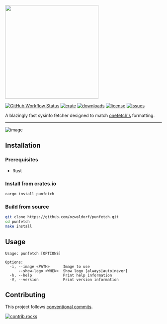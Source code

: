 <img src="https://user-images.githubusercontent.com/8976745/211187132-1a5e959b-d3a4-4c84-84c1-f8bd5463a30e.png" height="300px">

[![GitHub Workflow Status](https://img.shields.io/github/actions/workflow/status/ozwaldorf/punfetch/rust.yml?label=CI&style=for-the-badge)](https://github.com/ozwaldorf/punfetch/actions/workflows/rust.yml)
[![crate](https://img.shields.io/crates/v/punfetch?style=for-the-badge)](https://crates.io/crates/punfetch)
[![downloads](https://img.shields.io/crates/d/punfetch?style=for-the-badge)](https://crates.io/crates/punfetch)
[![license](https://img.shields.io/badge/license-MIT-blue?style=for-the-badge)](./LICENSE)
[![issues](https://img.shields.io/github/issues-raw/ozwaldorf/punfetch?style=for-the-badge)](https://github.com/ozwaldorf/punfetch/issues)

A blazingly fast sysinfo fetcher designed to match [onefetch's](https://github.com/o2sh/onefetch) formatting.

---

![image](https://user-images.githubusercontent.com/8976745/211184085-b4fb05d5-b31b-4d85-9320-1e2060d6db6d.png)

## Installation

### Prerequisites

- Rust

### Install from crates.io

```bash
cargo install punfetch
```

### Build from source

```bash
git clone https://github.com/ozwaldorf/punfetch.git
cd punfetch
make install
```

## Usage

```man
Usage: punfetch [OPTIONS]

Options:
  -i, --image <PATH>      Image to use
      --show-logo <WHEN>  Show logo [always|auto|never]
  -h, --help              Print help information
  -V, --version           Print version information
```

## Contributing

This project follows [conventional commits](https://www.conventionalcommits.org/en/v1.0.0/).

[![contrib.rocks](https://contrib.rocks/image?repo=ozwaldorf/punfetch)](https://github.com/ozwaldorf/punfetch/graphs/contributors)
